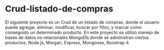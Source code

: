 # Crud-listado-de-compras
El siguiente proyecto es un Crud de un listado de compras, donde el usuario puede agregar, eliminar, modificar, buscar por filtro, y marcar como conseguido un determinado producto.
En este proyecto se utilizó manejo de bases de datos no relacionales MongoDb donde se administran ciertos productos, Node.js, Morgan, Express, Mongoose, Boostrap 4.
